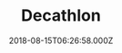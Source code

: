 ---
date: 2018-08-15T06:26:58.000Z
title: Decathlon
latitude: 50.729055510457286
longitude: 1.6449227235444472
category: checkin
---
